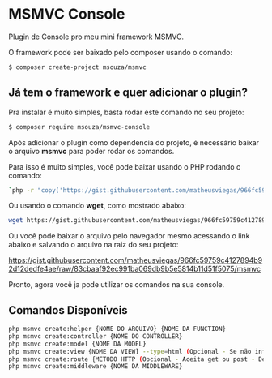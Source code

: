 # MSMVC Console

Plugin de Console pro meu mini framework MSMVC.

O framework pode ser baixado pelo composer usando o comando:

``` bash
$ composer create-project msouza/msmvc
```

## Já tem o framework e quer adicionar o plugin?

Pra instalar é muito simples, basta rodar este comando no seu projeto:

``` bash
$ composer require msouza/msmvc-console
```


Após adicionar o plugin como dependencia do projeto, é necessário baixar o arquivo **msmvc** para poder rodar os comandos.

Para isso é muito simples, você pode baixar usando o PHP rodando o comando:

``` bash
`php -r "copy('https://gist.githubusercontent.com/matheusviegas/966fc59759c4127894b92d12dedfe4ae/raw/83cbaaf92ec991ba069db9b5e5814b11d51f5075/msmvc', 'msmvc');"`
```
Ou usando o comando **wget**, como mostrado abaixo:

``` bash
wget https://gist.githubusercontent.com/matheusviegas/966fc59759c4127894b92d12dedfe4ae/raw/83cbaaf92ec991ba069db9b5e5814b11d51f5075/msmvc
```

Ou você pode baixar o arquivo pelo navegador mesmo acessando o link abaixo e salvando o arquivo na raiz do seu projeto:

https://gist.githubusercontent.com/matheusviegas/966fc59759c4127894b92d12dedfe4ae/raw/83cbaaf92ec991ba069db9b5e5814b11d51f5075/msmvc


Pronto, agora você ja pode utilizar os comandos na sua console.


## Comandos Disponíveis

``` bash
php msmvc create:helper {NOME DO ARQUIVO} {NOME DA FUNCTION}
php msmvc create:controller {NOME DO CONTROLLER}
php msmvc create:model {NOME DA MODEL}
php msmvc create:view {NOME DA VIEW] --type=html (Opcional - Se não informado, gerará o arquivo de view vazio)
php msmvc create:route {METODO HTTP (Opcional - Aceita get ou post - Default: get)} {NOME DA ROTA} {CONTROLLER@METODO} {NOME DO ARQUIVO DE ROTAS (web ou api)}
php msmvc create:middleware {NOME DA MIDDLEWARE}
```
